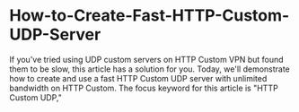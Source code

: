 # How-to-Create-Fast-HTTP-Custom-UDP-Server
If you've tried using UDP custom servers on HTTP Custom VPN but found them to be slow, this article has a solution for you. Today, we'll demonstrate how to create and use a fast HTTP Custom UDP server with unlimited bandwidth on HTTP Custom. The focus keyword for this article is "HTTP Custom UDP," 
